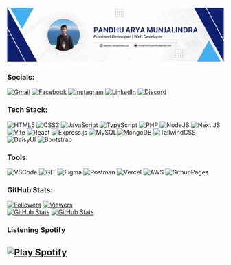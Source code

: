 [![Pandhu Banner](https://github.com/panntod/Panntod/blob/classic/pandhu.jpg?raw=true)](https://www.linkedin.com/in/pandhu-arya)

### Socials:
[![Gmail](https://img.shields.io/badge/Gmail-D14836?logo=gmail&logoColor=white)](mailto:munjalindra.pandhu@gmail.com) [![Facebook](https://img.shields.io/badge/Facebook-%231877F2.svg?logo=Facebook&logoColor=white)](https://web.facebook.com/pandhu.munjalindra/) [![Instagram](https://img.shields.io/badge/Instagram-%23E4405F.svg?logo=Instagram&logoColor=white)](https://instagram.com/pandhuu.id) [![LinkedIn](https://img.shields.io/badge/LinkedIn-%230077B5.svg?logo=linkedin&logoColor=white)](https://www.linkedin.com/in/pandhu-arya) [![Discord](https://img.shields.io/badge/Discord-%237289DA.svg?logo=discord&logoColor=white)](https://discord.com/users/975960358999171152)


### Tech Stack:
 ![HTML5](https://img.shields.io/badge/html5-%23E34F26.svg?style=for-the-badge&logo=html5&logoColor=white) ![CSS3](https://img.shields.io/badge/css3-%231572B6.svg?style=for-the-badge&logo=css3&logoColor=white) ![JavaScript](https://img.shields.io/badge/javascript-%23323330.svg?style=for-the-badge&logo=javascript&logoColor=%23F7DF1E) ![TypeScript](https://img.shields.io/badge/typescript-%23007ACC.svg?style=for-the-badge&logo=typescript&logoColor=white) ![PHP](https://img.shields.io/badge/php-%23777BB4.svg?style=for-the-badge&logo=php&logoColor=white) ![NodeJS](https://img.shields.io/badge/node.js-6DA55F?style=for-the-badge&logo=node.js&logoColor=white) ![Next JS](https://img.shields.io/badge/Next-black?style=for-the-badge&logo=next.js&logoColor=white) ![Vite](https://img.shields.io/badge/vite-%23646CFF.svg?style=for-the-badge&logo=vite&logoColor=white)  ![React](https://img.shields.io/badge/react-%2320232a.svg?style=for-the-badge&logo=react&logoColor=%2361DAFB) ![Express.js](https://img.shields.io/badge/express.js-%23404d59.svg?style=for-the-badge&logo=express&logoColor=%2361DAFB) ![MySQL](https://img.shields.io/badge/mysql-%2300000f.svg?style=for-the-badge&logo=mysql&logoColor=white)![MongoDB](https://img.shields.io/badge/MongoDB-%234ea94b.svg?style=for-the-badge&logo=mongodb&logoColor=white) ![TailwindCSS](https://img.shields.io/badge/tailwindcss-%2338B2AC.svg?style=for-the-badge&logo=tailwind-css&logoColor=white) ![DaisyUI](https://img.shields.io/badge/daisyui-5A0EF8?style=for-the-badge&logo=daisyui&logoColor=white) ![Bootstrap](https://img.shields.io/badge/bootstrap-%238511FA.svg?style=for-the-badge&logo=bootstrap&logoColor=white) 


### Tools:
![VSCode](https://img.shields.io/badge/VS%20Code-%23007ACC?style=for-the-badge&logo=visual-studio-code&logoColor=white) ![GIT](https://img.shields.io/badge/Git-fc6d26?style=for-the-badge&logo=git&logoColor=white) ![Figma](https://img.shields.io/badge/figma-%23F24E1E.svg?style=for-the-badge&logo=figma&logoColor=white) ![Postman](https://img.shields.io/badge/Postman-FF6C37?style=for-the-badge&logo=postman&logoColor=white) ![Vercel](https://img.shields.io/badge/vercel-%23000000.svg?style=for-the-badge&logo=vercel&logoColor=white) ![AWS](https://img.shields.io/badge/AWS-%23FF9900.svg?style=for-the-badge&logo=amazon-aws&logoColor=white) ![GithubPages](https://img.shields.io/badge/github%20pages-121013?style=for-the-badge&logo=github&logoColor=white) 


### GitHub Stats:
[![Followers](https://img.shields.io/github/followers/panntod?logo=github&style=for-the-badge&color=6082B0)](https://www.github.com/panntod) 
[![Viewers](https://komarev.com/ghpvc/?username=panntod&style=flat-square&color=6082B0&style=for-the-badge)](https://www.github.com/panntod)<br> 
[![GitHub Stats](https://github-readme-stats.vercel.app/api?username=panntod&theme=dark&show_icons=true&hide_border=true&count_private=true)](https://github.com/panntod?tab=repositories)
[![GitHub Stats](https://github-readme-stats.vercel.app/api/top-langs/?username=panntod&theme=dark&show_icons=true&hide_border=true&layout=compact)](https://github.com/panntod?tab=repositories)


### Listening Spotify
[![Play Spotify](https://panntod-spotify-readme.vercel.app/api)](https://open.spotify.com/user/31td447ye2yexn3kggm57cy7jpaa)
---
